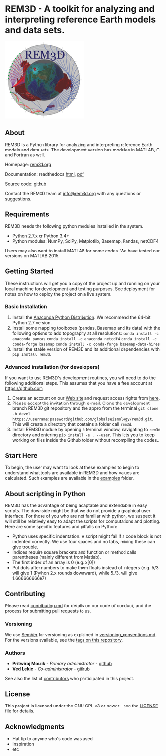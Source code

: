 # REM3D - A toolkit for analyzing and interpreting reference Earth models and data sets.

<img src="docs/rem3dlogo.png" width="256">

## About

REM3D is a Python library for analyzing and interpreting reference Earth models and data sets. The development version has modules in MATLAB, C and Fortran as well.

Homepage: [rem3d.org](https://maurya.umd.edu)

Documentation: readthedocs [html](http://rem3d.readthedocs.io), [pdf](https://media.readthedocs.org/pdf/rem3d/latest/rem3d.pdf)  

Source code: [github](https://github.com/globalseismology/rem3d) 

Contact the REM3D team at info@rem3d.org with any questions or suggestions.

## Requirements

REM3D needs the following python modules installed in the system.
* Python 2.7.x or Python 3.4+
* Python modules:
  NumPy, SciPy, Matplotlib, Basemap, Pandas, netCDF4
  
Users may also want to install MATLAB for some codes. We have tested our versions on MATLAB 2015.

## Getting Started

These instructions will get you a copy of the project up and running on your local machine for development and testing purposes. See deployment for notes on how to deploy the project on a live system.

### Basic Installation

1. Install the [Anaconda Python Distribution](https://www.continuum.io/downloads). We recommend the 64-bit Python 2.7 version. 
2. Install some mapping toolboxes (pandas, Basemap and its data) with the following options to add topography at all resolutions:
`conda install -c anaconda pandas`
`conda install -c anaconda netcdf4`
`conda install -c conda-forge basemap`
`conda install -c conda-forge basemap-data-hires`
3. Install the stable version of REM3D and its additional dependencies with `pip install rem3d`. 

### Advanced installation (for developers)

If you want to use REM3D's development routines, you will need to do the following additional steps. This assumes that you have a free account at <https://github.com>

1. Create an account on our [Web site](https://maurya.umd.edu/login/register) and request access rights from [here](https://maurya.umd.edu/join-us/github).
2. Please accept the invitation through e-mail. Clone the development branch REM3D git repository and the appro from the terminal `git clone -b devel https://username:password@github.com/globalseismology/rem3d.git`. This will create a directory that contains a folder call `rem3d`.
3. Install REM3D module by opening a terminal window, navigating to `rem3d` directory and entering
`pip install -e . --user`. This lets you to keep working on files inside the Github folder without recompiling the codes..

## Start Here

To begin, the user may want to look at these examples to begin to understand
what tools are available in REM3D and how values are calculated. Such examples are available in the [examples](examples) folder.

## About scripting in Python

REM3D has the advantage of being adaptable and extendable in easy scripts. The downside might be that we do not
provide a graphical user interface. For those of you who are not familiar  with python, we suspect it will still be 
relatively easy to adapt the scripts for computations and plotting. 
Here are some specific features and pitfalls on Python:

* Python uses specific indentation. A script might fail if a code block is not indented correctly. We use four spaces and no tabs, mixing these can give trouble.
* Indices require square brackets and function or method calls parentheses (mainly different from Matlab).
* The first index of an array is 0 (e.g. x[0])
* Put dots after numbers to make them floats instead of integers (e.g. 5/3 will give 1 (Python 2.x rounds downward), while 5./3. will give 1.66666666667)

## Contributing

Please read [contributing.md](docs/contributing.md) for details on our code of conduct, and the process for submitting pull requests to us.

### Versioning

We use [SemVer](http://semver.org/) for versioning as explained in [versioning_conventions.md](docs/versioning_conventions.md). For the versions available, see the [tags on this repository](https://github.com/globalseismology/rem3d/tags). 

### Authors

* **Pritwiraj Moulik** - *Primary administrator* - [github](https://github.com/pmoulik)
* **Ved Lekic** - *Co-administrator* - [github](https://github.com/vedlekic)

See also the list of [contributors](https://github.com/globalseismology/rem3d/contributors) who participated in this project.

## License

This project is licensed under the GNU GPL v3 or newer - see the [LICENSE](LICENSE) file for details.

## Acknowledgments

* Hat tip to anyone who's code was used
* Inspiration
* etc

